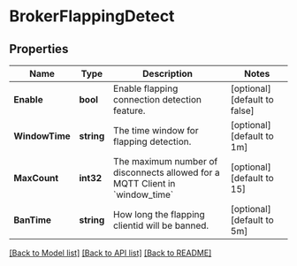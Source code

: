 # BrokerFlappingDetect

## Properties
Name | Type | Description | Notes
------------ | ------------- | ------------- | -------------
**Enable** | **bool** | Enable flapping connection detection feature. | [optional] [default to false]
**WindowTime** | **string** | The time window for flapping detection. | [optional] [default to 1m]
**MaxCount** | **int32** | The maximum number of disconnects allowed for a MQTT Client in &#x60;window_time&#x60; | [optional] [default to 15]
**BanTime** | **string** | How long the flapping clientid will be banned. | [optional] [default to 5m]

[[Back to Model list]](../README.md#documentation-for-models) [[Back to API list]](../README.md#documentation-for-api-endpoints) [[Back to README]](../README.md)

